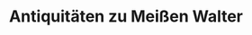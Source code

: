 ---
title: "Antiquitäten zu Meißen Walter"
url: /meissen/antiquitaeten-zu-meissen-walter/
shop: Antiquitäten
---